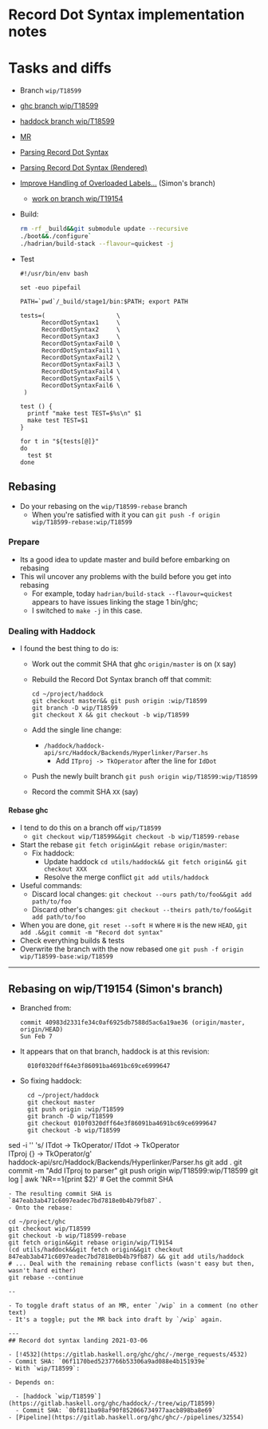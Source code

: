 # Record Dot Syntax implementation notes

# Tasks and diffs

- Branch `wip/T18599`
- [ghc branch wip/T18599](https://gitlab.haskell.org/ghc/ghc/-/issues/18599)
- [haddock branch wip/T18599](https://gitlab.haskell.org/ghc/haddock/-/commits/wip/T18599)
- [MR](https://gitlab.haskell.org/ghc/ghc/-/merge_requests/4532)
- [Parsing Record Dot Syntax](https://github.com/shayne-fletcher/zen/blob/master/notes/field-updates.html)
- [Parsing Record Dot Syntax (Rendered)](file:///Users/shayne/project/zen/notes/field-updates.html)
- [Improve Handling of Overloaded Labels...](https://gitlab.haskell.org/ghc/ghc/-/merge_requests/4981) (Simon's branch)

  - [work on branch wip/T19154](https://gitlab.haskell.org/ghc/ghc/-/merge_requests/4981#:~:text=merge-,wip/T19154,-into)
- Build:

  ```bash
  rm -rf _build&&git submodule update --recursive
  ./boot&&./configure`
  ./hadrian/build-stack --flavour=quickest -j
  ```
- Test

  ```
  #!/usr/bin/env bash

  set -euo pipefail

  PATH=`pwd`/_build/stage1/bin:$PATH; export PATH

  tests=(                    \
        RecordDotSyntax1     \
        RecordDotSyntax2     \
        RecordDotSyntax3     \
        RecordDotSyntaxFail0 \
        RecordDotSyntaxFail1 \
        RecordDotSyntaxFail2 \
        RecordDotSyntaxFail3 \
        RecordDotSyntaxFail4 \
        RecordDotSyntaxFail5 \
        RecordDotSyntaxFail6 \
   )

  test () {
    printf "make test TEST=$%s\n" $1
    make test TEST=$1
  }

  for t in "${tests[@]}"
  do
    test $t
  done
  ```

## Rebasing

- Do your rebasing on the `wip/T18599-rebase` branch
  - When you're satisfied with it you can `git push -f origin wip/T18599-rebase:wip/T18599`
### Prepare
- Its a good idea to update master and build before embarking on rebasing
- This wil uncover any problems with the build before you get into rebasing
  - For example, today `hadrian/build-stack --flavour=quickest` appears to have issues linking the stage 1 bin/ghc;
  - I switched to `make -j` in this case.
### Dealing with Haddock
- I found the best thing to do is:
  - Work out the commit SHA that ghc `origin/master` is on (`X` say)
  - Rebuild the Record Dot Syntax branch off that commit:

    ```
    cd ~/project/haddock
    git checkout master&& git push origin :wip/T18599
    git branch -D wip/T18599
    git checkout X && git checkout -b wip/T18599
    ```
  - Add the single line change:
    - `/haddock/haddock-api/src/Haddock/Backends/Hyperlinker/Parser.hs`
      - Add `ITproj -> TkOperator` after the line for `IdDot`
  - Push the newly built branch `git push origin wip/T18599:wip/T18599`
  - Record the commit SHA `XX` (say)

#### Rebase ghc
- I tend to do this on a branch off `wip/T18599`
  - `git checkout wip/T18599&&git checkout -b wip/T18599-rebase`
- Start the rebase `git fetch origin&&git rebase origin/master`:
  - Fix haddock:
    - Update haddock `cd utils/haddock&& git fetch origin&& git checkout XXX`
    - Resolve the merge conflict `git add utils/haddock`
- Useful commands:
  - Discard local changes: `git checkout --ours path/to/foo&&git add path/to/foo`
  - Discard other's changes: `git checkout --theirs path/to/foo&&git add path/to/foo`
- When you are done, `git reset --soft H` where `H` is the new `HEAD`, `git add .&&git commit -m "Record dot syntax"`
- Check everything builds & tests
- Overwrite the branch with the now rebased one `git push -f origin wip/T18599-base:wip/T18599`

---

## Rebasing on wip/T19154 (Simon's branch)

- Branched from:
  ```
  commit 40983d2331fe34c0af6925db7588d5ac6a19ae36 (origin/master, origin/HEAD)
  Sun Feb 7
  ```
- It appears that on that branch, haddock is at this revision:
  ```
    010f0320dff64e3f86091ba4691bc69ce6999647
  ```
- So fixing haddock:
  ```
    cd ~/project/haddock
    git checkout master
    git push origin :wip/T18599
    git branch -D wip/T18599
    git checkout 010f0320dff64e3f86091ba4691bc69ce6999647
    git checkout -b wip/T18599
sed -i '' 's/    ITdot                  -> TkOperator/    ITdot                  -> TkOperator\
    ITproj              {} -> TkOperator/g' \
    haddock-api/src/Haddock/Backends/Hyperlinker/Parser.hs
    git add .
    git commit -m "Add ITproj to parser"
    git push origin wip/T18599:wip/T18599
    git log | awk 'NR==1{print $2}' # Get the commit SHA
  ```
- The resulting commit SHA is `847eab3ab471c6097eadec7bd7818e0b4b79fb87`.
- Onto the rebase:
  ```
    cd ~/project/ghc
    git checkout wip/T18599
    git checkout -b wip/T18599-rebase
    git fetch origin&&git rebase origin/wip/T19154
    (cd utils/haddock&&git fetch origin&&git checkout 847eab3ab471c6097eadec7bd7818e0b4b79fb87) && git add utils/haddock
    # ... Deal with the remaining rebase conflicts (wasn't easy but then, wasn't hard either)
    git rebase --continue
  ```
--

- To toggle draft status of an MR, enter `/wip` in a comment (no other text)
  - It's a toggle; put the MR back into draft by `/wip` again.

---
## Record dot syntax landing 2021-03-06

- [!4532](https://gitlab.haskell.org/ghc/ghc/-/merge_requests/4532)
- Commit SHA: `06f1170bed5237766b53306a9ad088e4b151939e`
- With `wip/T18599`:

  - Depends on:

    - [haddock `wip/T18599`](https://gitlab.haskell.org/ghc/haddock/-/tree/wip/T18599)
    - Commit SHA: `0bf811ba98af90f852066734977aacb898ba8e69`
- [Pipeline](https://gitlab.haskell.org/ghc/ghc/-/pipelines/32554)
